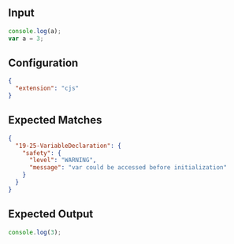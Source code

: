 
## Input
```javascript input
console.log(a);
var a = 3;
```

## Configuration
```json configuration
{
  "extension": "cjs"
}
```

## Expected Matches
```json expected matches
{
  "19-25-VariableDeclaration": {
    "safety": {
      "level": "WARNING",
      "message": "var could be accessed before initialization"
    }
  }
}
```

## Expected Output
```javascript expected output
console.log(3);
```
